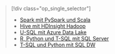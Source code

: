 > [!div class="op_single_selector"]
> * [Spark mit PySpark und Scala](../articles/machine-learning/team-data-science-process/walkthroughs-spark.md)
> * [Hive mit HDInsight Hadoop](../articles/machine-learning/team-data-science-process/walkthroughs-hdinsight-hadoop.md)
> * [U-SQL mit Azure Data Lake](../articles/machine-learning/team-data-science-process/walkthroughs-azure-data-lake.md)
> * [R, Python und T-SQL mit SQL Server](../articles/machine-learning/team-data-science-process/walkthroughs-sql-server.md)
> * [T-SQL und Python mit SQL DW](../articles/machine-learning/team-data-science-process/walkthroughs-sql-data-warehouse.md)
> 
> 

